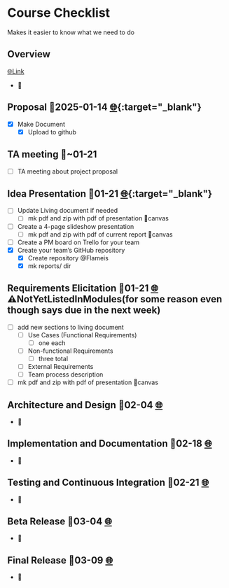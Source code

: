 
# Course Checklist

Makes it easier to know what we need to do

## Overview

[🌐Link](https://canvas.oregonstate.edu/courses/1987844/assignments/9927615)

- 🚧

## Proposal 📅2025-01-14 [🌐](https://canvas.oregonstate.edu/courses/1987844/assignments/9941406){:target="_blank"}

- [x] Make Document
  - [x] Upload to github

## TA meeting 📅~01-21

- [ ] TA meeting about project proposal

## Idea Presentation 📅01-21 [🌐](https://canvas.oregonstate.edu/courses/1987844/assignments/9908939){:target="_blank"}

- [ ] Update Living document if needed
  - [ ] mk pdf and zip with pdf of presentation 🚚canvas
- [ ] Create a 4-page slideshow presentation
  - [ ] mk pdf and zip with pdf of current report 🚚canvas
- [ ] Create a PM board on Trello for your team
- [x] Create your team’s GitHub repository
  - [x] Create repository @Flameis
  - [x] mk reports/ dir

## Requirements Elicitation 📅01-21 [🌐](https://canvas.oregonstate.edu/courses/1987844/assignments/9941654) ⚠️NotYetListedInModules(for some reason even though says due in the next week)

- [ ] add new sections to living document
  - [ ] Use Cases (Functional Requirements)
    - [ ] one each
  - [ ] Non-functional Requirements
    - [ ] three total
  - [ ] External Requirements
  - [ ] Team process description
- [ ] mk pdf and zip with pdf of presentation 🚚canvas

## Architecture and Design 📅02-04 [🌐](https://canvas.oregonstate.edu/courses/1987844/assignments/9943333)

- 🚧

## Implementation and Documentation 📅02-18 [🌐](https://canvas.oregonstate.edu/courses/1987844/assignments/9943771)

- 🚧

## Testing and Continuous Integration 📅02-21 [🌐](https://canvas.oregonstate.edu/courses/1987844/assignments/9943857)

- 🚧

## Beta Release 📅03-04 [🌐](https://canvas.oregonstate.edu/courses/1987844/assignments/9943858)

- 🚧

## Final Release 📅03-09 [🌐](https://canvas.oregonstate.edu/courses/1987844/assignments/9943948)

- 🚧
